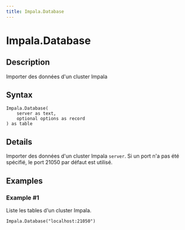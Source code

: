 ```yaml
---
title: Impala.Database
---
```


# Impala.Database


## Description

Importer des données d&#39;un cluster Impala


## Syntax

```powerquery
Impala.Database(
    server as text,
    optional options as record
) as table
```


## Details

Importer des données d'un cluster Impala <code>server</code>. Si un port n'a pas été spécifié, le port 21050 par défaut est utilisé.


## Examples

### Example #1 
Liste les tables d&#39;un cluster Impala.
```powerquery
Impala.Database("localhost:21050")
```




